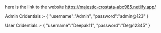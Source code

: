 here is the link to the website 
https://majestic-crostata-abc985.netlify.app/

Admin Cridentials :-
{
  "username":"Admin",
  "password":"admin@123"
}

User Cridentials :-
{
  "username":"Deepak11",
  "password":"De@12345"
}
